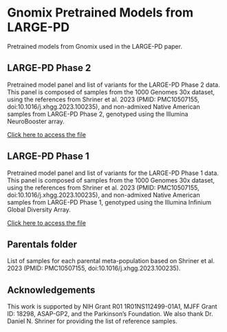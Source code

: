 # Gnomix Pretrained Models from LARGE-PD
Pretrained models from Gnomix used in the LARGE-PD paper.

## LARGE-PD Phase 2
Pretrained model panel and list of variants for the LARGE-PD Phase 2 data. This panel is composed of samples from the 1000 Genomes 30x dataset, using the references from Shriner et al. 2023 (PMID: PMC10507155, doi:10.1016/j.xhgg.2023.100235), and non-admixed Native American samples from LARGE-PD Phase 2, genotyped using the Illumina NeuroBooster array.

[Click here to access the file](https://drive.google.com/file/d/1-KKSkaTwQv-OYpRCrlG0VwoqgKSbMCak/view?usp=sharing)

## LARGE-PD Phase 1
Pretrained model panel and list of variants for the LARGE-PD Phase 1 data. This panel is composed of samples from the 1000 Genomes 30x dataset, using the references from Shriner et al. 2023 (PMID: PMC10507155, doi:10.1016/j.xhgg.2023.100235), and non-admixed Native American samples from LARGE-PD Phase 1, genotyped using the Illumina Infinium Global Diversity Array.

[Click here to access the file](https://drive.google.com/file/d/1oE1We3YYDxKB5cJy41OGGCn7gJlUpv2R/view?usp=sharing)

## Parentals folder
List of samples for each parental meta-population based on Shriner et al. 2023 (PMID: PMC10507155, doi:10.1016/j.xhgg.2023.100235).

## Acknowledgements
This work is supported by NIH Grant R01 1R01NS112499-01A1, MJFF Grant ID: 18298, ASAP-GP2, and the Parkinson’s Foundation.
We also thank Dr. Daniel N. Shriner for providing the list of reference samples.
